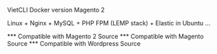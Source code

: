 VietCLI Docker version Magento 2

Linux + Nginx + MySQL + PHP FPM (LEMP stack) + Elastic in Ubuntu ...

*** Compatible with Magento 2 Source
*** Compatible with Magento Source
*** Compatible with Wordpress Source